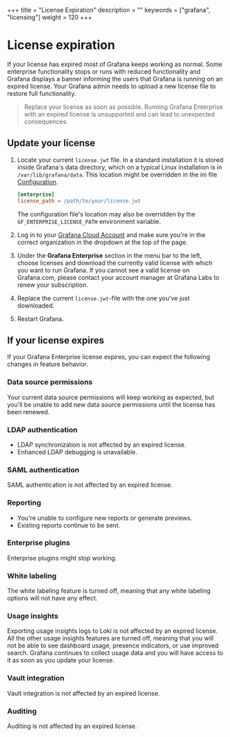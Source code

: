 +++
title = "License Expiration"
description = ""
keywords = ["grafana", "licensing"]
weight = 120
+++

# License expiration

If your license has expired most of Grafana keeps working as normal. Some enterprise functionality stops or runs with reduced functionality and Grafana displays a banner informing the users that Grafana is running on an expired license. Your Grafana admin needs to upload a new license file to restore full functionality.

> Replace your license as soon as possible. Running Grafana Enterprise with an expired license is unsupported and can lead to unexpected consequences.

## Update your license

1. Locate your current `license.jwt` file. In a standard installation it is stored inside Grafana's data directory, which on a typical Linux installation is in `/var/lib/grafana/data`. This location might be overridden in the ini file [Configuration](https://grafana.com/docs/grafana/latest/administration/configuration/).

   ```ini
   [enterprise]
   license_path = /path/to/your/license.jwt
   ```

   The configuration file's location may also be overridden by the `GF_ENTERPRISE_LICENSE_PATH` environment variable.

1. Log in to your [Grafana Cloud Account](https://grafana.com/login) and make sure you're in the correct organization in the dropdown at the top of the page.
1. Under the **Grafana Enterprise** section in the menu bar to the left, choose licenses and download the currently valid license with which you want to run Grafana. If you cannot see a valid license on Grafana.com, please contact your account manager at Grafana Labs to renew your subscription.
1. Replace the current `license.jwt`-file with the one you've just downloaded.
1. Restart Grafana.

## If your license expires

If your Grafana Enterprise license expires, you can expect the following changes in feature behavior.

### Data source permissions

Your current data source permissions will keep working as expected, but you'll be unable to add new data source permissions until the license has been renewed.

### LDAP authentication

- LDAP synchronization is not affected by an expired license.
- Enhanced LDAP debugging is unavailable.

### SAML authentication

SAML authentication is not affected by an expired license.

### Reporting

- You're unable to configure new reports or generate previews.
- Existing reports continue to be sent.

### Enterprise plugins

Enterprise plugins might stop working.

### White labeling

The white labeling feature is turned off, meaning that any white labeling options will not have any effect.

### Usage insights

Exporting usage insights logs to Loki is not affected by an expired license.
All the other usage insights features are turned off, meaning that you will not be able to see dashboard usage, presence indicators, or use improved search. Grafana continues to collect usage data and you will have access to it as soon as you update your license.

### Vault integration

Vault integration is not affected by an expired license.

### Auditing

Auditing is not affected by an expired license.
